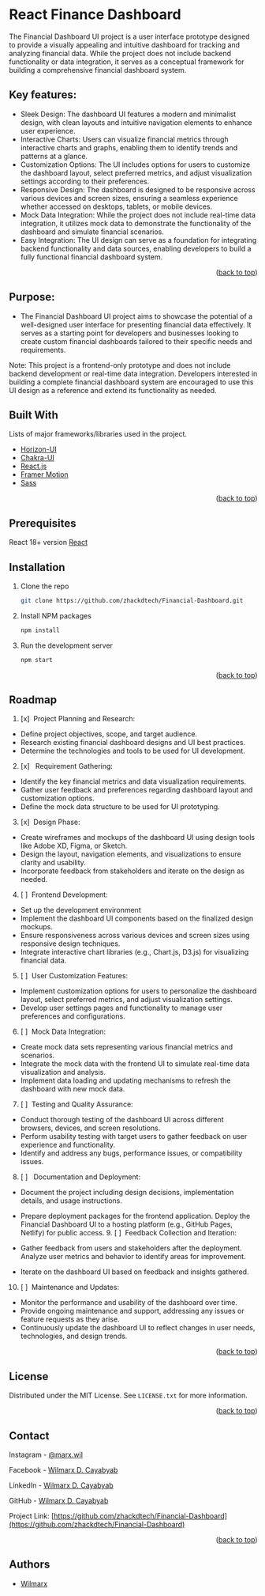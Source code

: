 # React Finance Dashboard

The Financial Dashboard UI project is a user interface prototype designed to provide a visually appealing and intuitive dashboard for tracking and analyzing financial data. While the project does not include backend functionality or data integration, it serves as a conceptual framework for building a comprehensive financial dashboard system.

## Key features:

- Sleek Design: The dashboard UI features a modern and minimalist design, with clean layouts and intuitive navigation elements to enhance user experience.
- Interactive Charts: Users can visualize financial metrics through interactive charts and graphs, enabling them to identify trends and patterns at a glance.
- Customization Options: The UI includes options for users to customize the dashboard layout, select preferred metrics, and adjust visualization settings according to their preferences.
- Responsive Design: The dashboard is designed to be responsive across various devices and screen sizes, ensuring a seamless experience whether accessed on desktops, tablets, or mobile devices.
- Mock Data Integration: While the project does not include real-time data integration, it utilizes mock data to demonstrate the functionality of the dashboard and simulate financial scenarios.
- Easy Integration: The UI design can serve as a foundation for integrating backend functionality and data sources, enabling developers to build a fully functional financial dashboard system.
<p align="right">(<a href="#readme-top">back to top</a>)</p>

## Purpose:

- The Financial Dashboard UI project aims to showcase the potential of a well-designed user interface for presenting financial data effectively. It serves as a starting point for developers and businesses looking to create custom financial dashboards tailored to their specific needs and requirements.

Note: This project is a frontend-only prototype and does not include backend development or real-time data integration. Developers interested in building a complete financial dashboard system are encouraged to use this UI design as a reference and extend its functionality as needed.

## Built With

Lists of major frameworks/libraries used in the project.

- [Horizon-UI](https://horizon-ui.com/)
- [Chakra-UI](https://chakra-ui.com/)
- [React.js](https://react.dev/)
- [Framer Motion](https://www.framer.com/motion/)
- [Sass](https://sass-lang.com/)

<p align="right">(<a href="#readme-top">back to top</a>)</p>

## Prerequisites

React 18+ version [React](https://react.dev/)

## Installation

1. Clone the repo
   ```sh
   git clone https://github.com/zhackdtech/Financial-Dashboard.git
   ```
2. Install NPM packages
   ```sh
   npm install
   ```
3. Run the development server
   ```sh
   npm start
   ```
   <p align="right">(<a href="#readme-top">back to top</a>)</p>

## Roadmap

1. [x] &nbsp;Project Planning and Research:

- Define project objectives, scope, and target audience.
- Research existing financial dashboard designs and UI best practices.
- Determine the technologies and tools to be used for UI development.

2. [x] &nbsp; Requirement Gathering:

- Identify the key financial metrics and data visualization requirements.
- Gather user feedback and preferences regarding dashboard layout and customization options.
- Define the mock data structure to be used for UI prototyping.

3. [x] &nbsp;Design Phase:

- Create wireframes and mockups of the dashboard UI using design tools like Adobe XD, Figma, or Sketch.
- Design the layout, navigation elements, and visualizations to ensure clarity and usability.
- Incorporate feedback from stakeholders and iterate on the design as needed.

4. [ ] &nbsp;Frontend Development:

- Set up the development environment
- Implement the dashboard UI components based on the finalized design mockups.
- Ensure responsiveness across various devices and screen sizes using responsive design techniques.
- Integrate interactive chart libraries (e.g., Chart.js, D3.js) for visualizing financial data.

5. [ ] &nbsp;User Customization Features:

- Implement customization options for users to personalize the dashboard layout, select preferred metrics, and adjust visualization settings.
- Develop user settings pages and functionality to manage user preferences and configurations.

6. [ ] &nbsp;Mock Data Integration:

- Create mock data sets representing various financial metrics and scenarios.
- Integrate the mock data with the frontend UI to simulate real-time data visualization and analysis.
- Implement data loading and updating mechanisms to refresh the dashboard with new mock data.

7. [ ] &nbsp;Testing and Quality Assurance:

- Conduct thorough testing of the dashboard UI across different browsers, devices, and screen resolutions.
- Perform usability testing with target users to gather feedback on user experience and functionality.
- Identify and address any bugs, performance issues, or compatibility issues.

8. [ ] &nbsp; Documentation and Deployment:

- Document the project including design decisions, implementation details, and usage instructions.
- Prepare deployment packages for the frontend application.
Deploy the Financial Dashboard UI to a hosting platform (e.g., GitHub Pages, Netlify) for public access. 9. [ ] &nbsp;Feedback Collection and Iteration:

- Gather feedback from users and stakeholders after the deployment.
  Analyze user metrics and behavior to identify areas for improvement.
- Iterate on the dashboard UI based on feedback and insights gathered.

10. [ ] &nbsp;Maintenance and Updates:

- Monitor the performance and usability of the dashboard over time.
- Provide ongoing maintenance and support, addressing any issues or feature requests as they arise.
- Continuously update the dashboard UI to reflect changes in user needs, technologies, and design trends.

<p align="right">(<a href="#readme-top">back to top</a>)</p>

## License

Distributed under the MIT License. See `LICENSE.txt` for more information.

<p align="right">(<a href="#readme-top">back to top</a>)</p>

## Contact

Instagram - [@marx.wil](https://www.instagram.com/marx.wil/)

Facebook - [Wilmarx D. Cayabyab](https://www.facebook.com/profile.php?id=61550879160614)

LinkedIn - [Wilmarx D. Cayabyab](https://www.linkedin.com/in/wilmarx-cayabyab/)

GitHub - [Wilmarx D. Cayabyab](https://github.com/zhackdtech)

Project Link: [https://github.com/zhackdtech/Financial-Dashboard](https://github.com/zhackdtech/Financial-Dashboard)

<p align="right">(<a href="#readme-top">back to top</a>)</p>

## Authors

- [Wilmarx](https://github.com/zhackdtech/)
